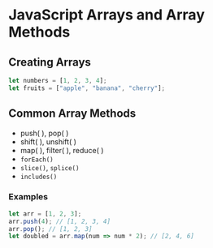 # JavaScript Arrays and Array Methods

## Creating Arrays
```js
let numbers = [1, 2, 3, 4];
let fruits = ["apple", "banana", "cherry"];
```

## Common Array Methods

- push( ), pop( )
- shift( ), unshift( )
- map( ), filter( ), reduce( )
- `forEach()`
- `slice()`, `splice()`
- `includes()`

### Examples
```js
let arr = [1, 2, 3];
arr.push(4); // [1, 2, 3, 4]
arr.pop(); // [1, 2, 3]
let doubled = arr.map(num => num * 2); // [2, 4, 6]
```
